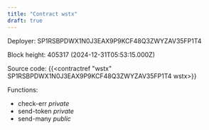 ```yaml
---
title: "Contract wstx"
draft: true
---
```

Deployer: SP1RSBPDWX1N0J3EAX9P9KCF48Q3ZWYZAV35FP1T4


 



Block height: 405317 (2024-12-31T05:53:15.000Z)

Source code: {{<contractref "wstx" SP1RSBPDWX1N0J3EAX9P9KCF48Q3ZWYZAV35FP1T4 wstx>}}

Functions:

* check-err _private_
* send-token _private_
* send-many _public_
